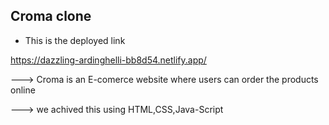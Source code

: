 ## Croma clone

- This is the deployed link

https://dazzling-ardinghelli-bb8d54.netlify.app/

---> Croma is an E-comerce website where users can order the products online

---> we achived this using HTML,CSS,Java-Script





